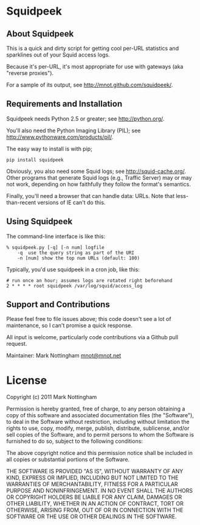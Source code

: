 
# Squidpeek

## About Squidpeek

This is a quick and dirty script for getting cool per-URL statistics and sparklines out of your Squid access logs.

Because it's per-URL, it's most appropriate for use with gateways (aka "reverse proxies").

For a sample of its output, see <http://mnot.github.com/squidpeek/>.
  

## Requirements and Installation

Squidpeek needs Python 2.5 or greater; see <http://python.org/>. 

You'll also need the Python Imaging Library (PIL); see <http://www.pythonware.com/products/pil/>.

The easy way to install is with pip;

    pip install squidpeek

Obviously, you also need some Squid logs; see <http://squid-cache.org/>. Other programs that generate Squid logs (e.g., Traffic Server) may or may not work, depending on how faithfully they follow the format's semantics.

Finally, you'll need a browser that can handle data: URLs. Note that less-than-recent versions of IE can't do this.


## Using Squidpeek

The command-line interface is like this:

    % squidpeek.py [-q] [-n num] logfile
        -q  use the query string as part of the URI
        -n [num] show the top num URLs (default: 100)

Typically, you'd use squidpeek in a cron job, like this:

    # run once an hour; assumes logs are rotated right beforehand
    2 * * * * root squidpeek /var/log/squid/access_log

## Support and Contributions

Please feel free to file issues above; this code doesn't see a lot of maintenance, so I can't promise a quick response.

All input is welcome, particularly code contributions via a Github pull request. 

Maintainer: Mark Nottingham <mnot@mnot.net>


# License

Copyright (c) 2011 Mark Nottingham

Permission is hereby granted, free of charge, to any person obtaining a copy
of this software and associated documentation files (the "Software"), to deal
in the Software without restriction, including without limitation the rights
to use, copy, modify, merge, publish, distribute, sublicense, and/or sell
copies of the Software, and to permit persons to whom the Software is
furnished to do so, subject to the following conditions:

The above copyright notice and this permission notice shall be included in
all copies or substantial portions of the Software.

THE SOFTWARE IS PROVIDED "AS IS", WITHOUT WARRANTY OF ANY KIND, EXPRESS OR
IMPLIED, INCLUDING BUT NOT LIMITED TO THE WARRANTIES OF MERCHANTABILITY,
FITNESS FOR A PARTICULAR PURPOSE AND NONINFRINGEMENT. IN NO EVENT SHALL THE
AUTHORS OR COPYRIGHT HOLDERS BE LIABLE FOR ANY CLAIM, DAMAGES OR OTHER
LIABILITY, WHETHER IN AN ACTION OF CONTRACT, TORT OR OTHERWISE, ARISING FROM,
OUT OF OR IN CONNECTION WITH THE SOFTWARE OR THE USE OR OTHER DEALINGS IN
THE SOFTWARE.